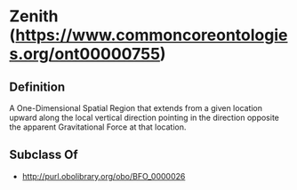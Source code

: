 # Zenith (https://www.commoncoreontologies.org/ont00000755)

## Definition
A One-Dimensional Spatial Region that extends from a given location upward along the local vertical direction pointing in the direction opposite the apparent Gravitational Force at that location.

## Subclass Of
- http://purl.obolibrary.org/obo/BFO_0000026

